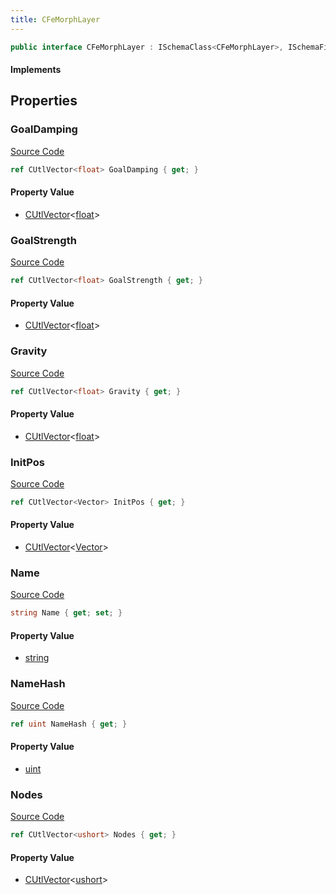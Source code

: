 ```yaml
---
title: CFeMorphLayer
---
```


```csharp
public interface CFeMorphLayer : ISchemaClass<CFeMorphLayer>, ISchemaField, ISchemaClass, INativeHandle
```

#### Implements

## Properties

### GoalDamping

[Source Code](https://github.com/swiftly-solution/swiftlys2/blob/main/managed/src/SwiftlyS2.Generated/Schemas/Interfaces/CFeMorphLayer.cs#L29)

```csharp
ref CUtlVector<float> GoalDamping { get; }
```

#### Property Value

- [CUtlVector](/docs/api/-1)<[float](https://learn.microsoft.com/dotnet/api/system.single)>

### GoalStrength

[Source Code](https://github.com/swiftly-solution/swiftlys2/blob/main/managed/src/SwiftlyS2.Generated/Schemas/Interfaces/CFeMorphLayer.cs#L27)

```csharp
ref CUtlVector<float> GoalStrength { get; }
```

#### Property Value

- [CUtlVector](/docs/api/-1)<[float](https://learn.microsoft.com/dotnet/api/system.single)>

### Gravity

[Source Code](https://github.com/swiftly-solution/swiftlys2/blob/main/managed/src/SwiftlyS2.Generated/Schemas/Interfaces/CFeMorphLayer.cs#L25)

```csharp
ref CUtlVector<float> Gravity { get; }
```

#### Property Value

- [CUtlVector](/docs/api/-1)<[float](https://learn.microsoft.com/dotnet/api/system.single)>

### InitPos

[Source Code](https://github.com/swiftly-solution/swiftlys2/blob/main/managed/src/SwiftlyS2.Generated/Schemas/Interfaces/CFeMorphLayer.cs#L23)

```csharp
ref CUtlVector<Vector> InitPos { get; }
```

#### Property Value

- [CUtlVector](/docs/api/-1)<[Vector](/docs/api/shared/natives/vector)>

### Name

[Source Code](https://github.com/swiftly-solution/swiftlys2/blob/main/managed/src/SwiftlyS2.Generated/Schemas/Interfaces/CFeMorphLayer.cs#L17)

```csharp
string Name { get; set; }
```

#### Property Value

- [string](https://learn.microsoft.com/dotnet/api/system.string)

### NameHash

[Source Code](https://github.com/swiftly-solution/swiftlys2/blob/main/managed/src/SwiftlyS2.Generated/Schemas/Interfaces/CFeMorphLayer.cs#L19)

```csharp
ref uint NameHash { get; }
```

#### Property Value

- [uint](https://learn.microsoft.com/dotnet/api/system.uint32)

### Nodes

[Source Code](https://github.com/swiftly-solution/swiftlys2/blob/main/managed/src/SwiftlyS2.Generated/Schemas/Interfaces/CFeMorphLayer.cs#L21)

```csharp
ref CUtlVector<ushort> Nodes { get; }
```

#### Property Value

- [CUtlVector](/docs/api/-1)<[ushort](https://learn.microsoft.com/dotnet/api/system.uint16)>

